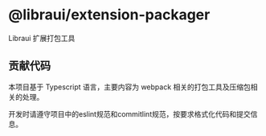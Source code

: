 # @libraui/extension-packager

Libraui 扩展打包工具

## 贡献代码

本项目基于 Typescript 语言，主要内容为 webpack 相关的打包工具及压缩包相关的处理。

开发时请遵守项目中的eslint规范和commitlint规范，按要求格式化代码和提交信息。
